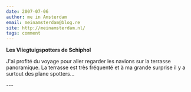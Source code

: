 ```yaml
---
date: 2007-07-06
author: me in Amsterdam
email: meinamsterdam@blog.re
site: http://meinamsterdam.nl/
tags: comment
---
```


<!-- TB -->
<p><strong>Les Vliegtuigspotters de Schiphol</strong></p>
<p>J'ai profité du voyage pour aller regarder les navions sur la terrasse panoramique. La terrasse est très fréquenté et à ma grande surprise il y a surtout des plane spotters...</p>
---